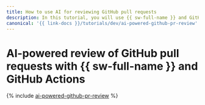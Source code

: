 ```yaml
---
title: How to use AI for reviewing GitHub pull requests
description: In this tutorial, you will use {{ sw-full-name }} and GitHub Actions to set up automatic code review of GitHub pull requests by a {{ foundation-models-full-name }} generative model.
canonical: '{{ link-docs }}/tutorials/dev/ai-powered-github-pr-review'
---
```


# AI-powered review of GitHub pull requests with {{ sw-full-name }} and GitHub Actions

{% include [ai-powered-github-pr-review](../../_tutorials/dev/ai-powered-github-pr-review.md) %}